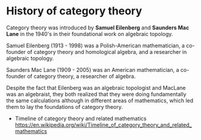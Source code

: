 # History of category theory

Category theory was introduced by **Samuel Eilenberg** and **Saunders Mac Lane** in the 1940's in their foundational work on algebraic topology.

Samuel Eilenberg (1913 - 1998) was a Polish-American mathematician, a co-founder of category theory and homological algebra, and a researcher in algebraic topology.

Saunders Mac Lane (1909 - 2005) was an American mathematician, a co-founder of category theory, a researcher of algebra.

Despite the fact that Eilenberg was an algebraic topologist and MacLane was an algebraist, they both realized that they were doing fundamentally the same calculations although in different areas of mathematics, which led them to lay the foundations of category theory.

* Timeline of category theory and related mathematics
https://en.wikipedia.org/wiki/Timeline_of_category_theory_and_related_mathematics
